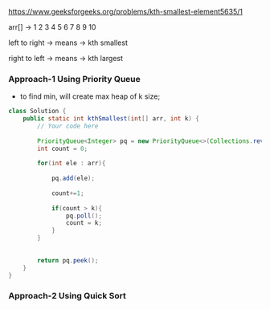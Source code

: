 https://www.geeksforgeeks.org/problems/kth-smallest-element5635/1

arr[] &rarr;  1 2 3 4 5 6 7 8 9 10

left to right &rarr; means &rarr; kth smallest

right to left &rarr; means &rarr; kth largest


### Approach-1 Using Priority Queue

* to find min, will create max heap of k size;

```java
class Solution {
    public static int kthSmallest(int[] arr, int k) {
        // Your code here
        
        PriorityQueue<Integer> pq = new PriorityQueue<>(Collections.reverseOrder());
        int count = 0;
        
        for(int ele : arr){
            
            pq.add(ele);
            
            count+=1;
            
            if(count > k){
                pq.poll();
                count = k;
            }
        }
        
        
        return pq.peek();
    }
}
```

### Approach-2 Using Quick Sort
